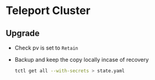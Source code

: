 # Teleport Cluster

## Upgrade

* Check pv is set to `Retain`
* Backup and keep the copy locally incase of recovery

  ```sh
  tctl get all --with-secrets > state.yaml
  ```
